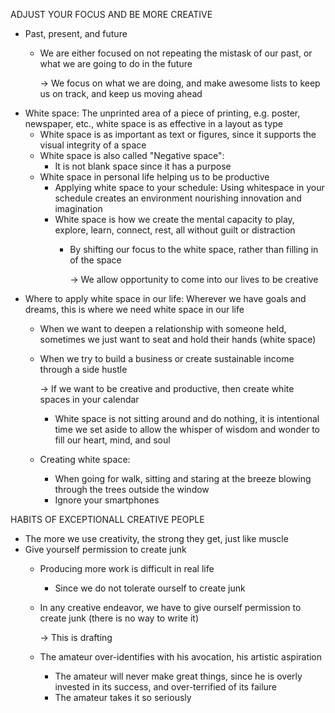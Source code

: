 ADJUST YOUR FOCUS AND BE MORE CREATIVE
* Past, present, and future
    * We are either focused on not repeating the mistask of our past, or what we are going to do in the future
        
        $\to$ We focus on what we are doing, and make awesome lists to keep us on track, and keep us moving ahead
* White space: The unprinted area of a piece of printing, e.g. poster, newspaper, etc., white space is as effective in a layout as type
    * White space is as important as text or figures, since it supports the visual integrity of a space
    * White space is also called "Negative space": 
        * It is not blank space since it has a purpose
    * White space in personal life helping us to be productive
        * Applying white space to your schedule: Using whitespace in your schedule creates an environment nourishing innovation and imagination
        * White space is how we create the mental capacity to play, explore, learn, connect, rest, all without guilt or distraction
            * By shifting our focus to the white space, rather than filling in of the space

                $\to$ We allow opportunity to come into our lives to be creative
* Where to apply white space in our life: Wherever we have goals and dreams, this is where we need white space in our life
    * When we want to deepen a relationship with someone held, sometimes we just want to seat and hold their hands (white space)
    * When we try to build a business or create sustainable income through a side hustle

        $\to$ If we want to be creative and productive, then create white spaces in your calendar
        * White space is not sitting around and do nothing, it is intentional time we set aside to allow the whisper of wisdom and wonder to fill our heart, mind, and soul
    * Creating white space: 
        * When going for walk, sitting and staring at the breeze blowing through the trees outside the window
        * Ignore your smartphones

HABITS OF EXCEPTIONALL CREATIVE PEOPLE
* The more we use creativity, the strong they get, just like muscle
* Give yourself permission to create junk
    * Producing more work is difficult in real life
        * Since we do not tolerate ourself to create junk
    * In any creative endeavor, we have to give ourself permission to create junk (there is no way to write it)

        $\to$ This is drafting
    * The amateur over-identifies with his avocation, his artistic aspiration
        * The amateur will never make great things, since he is overly invested in its success, and over-terrified of its failure
        * The amateur takes it so seriously